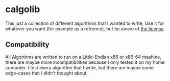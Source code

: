 # calgolib
This just a collection of different algorithms that I wanted to write,
Use it for whatever you want (for example as a refrence), but be aware of [the license](LICENSE).

## Compatibility
All Algorthms are written to run on a Little-Endian x86 or x86-64 mashine,
there are maybe more incompatibilities because I only tested it on my home computer.
I test every algorithm that I write, but there are maybe some edge-cases that I didn't thought about.
